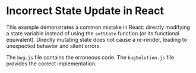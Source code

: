 # Incorrect State Update in React

This example demonstrates a common mistake in React: directly modifying a state variable instead of using the `setState` function (or its functional equivalent).  Directly mutating state does not cause a re-render, leading to unexpected behavior and silent errors.

The `bug.js` file contains the erroneous code. The `bugSolution.js` file provides the correct implementation.